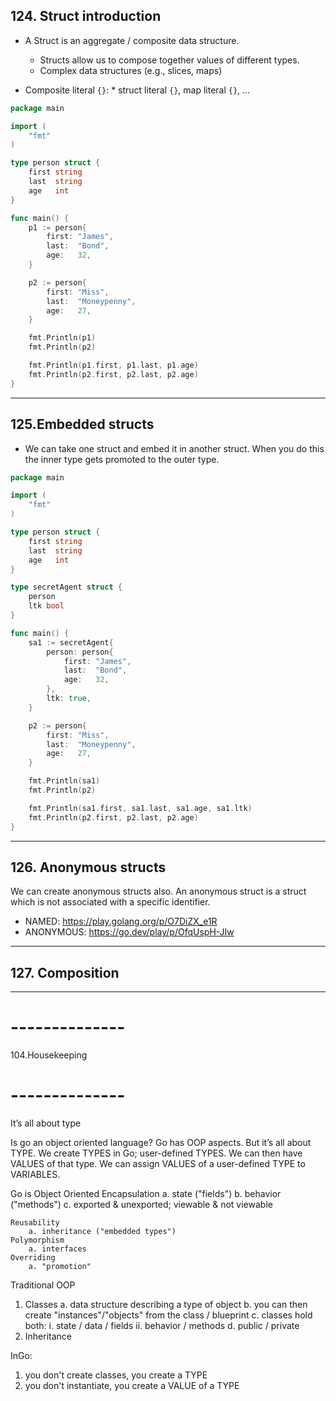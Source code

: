 ## 124. Struct introduction

* A Struct is an aggregate / composite data structure. 
    * Structs allow us to compose together values of different types. 
    * Complex data structures (e.g., slices, maps)

* Composite literal `{}`: * struct literal `{}`, map literal `{}`, ...

```go
package main

import (
	"fmt"
)

type person struct {
	first string
	last  string
	age   int
}

func main() {
	p1 := person{
		first: "James",
		last:  "Bond",
		age:   32,
	}

	p2 := person{
		first: "Miss",
		last:  "Moneypenny",
		age:   27,
	}

	fmt.Println(p1)
	fmt.Println(p2)

	fmt.Println(p1.first, p1.last, p1.age)
	fmt.Println(p2.first, p2.last, p2.age)
}
```

***

## 125.Embedded structs

* We can take one struct and embed it in another struct. When you do this the inner type gets
promoted to the outer type.

```go
package main

import (
	"fmt"
)

type person struct {
	first string
	last  string
	age   int
}

type secretAgent struct {
	person
	ltk bool
}

func main() {
	sa1 := secretAgent{
		person: person{
			first: "James",
			last:  "Bond",
			age:   32,
		},
		ltk: true,
	}

	p2 := person{
		first: "Miss",
		last:  "Moneypenny",
		age:   27,
	}

	fmt.Println(sa1)
	fmt.Println(p2)

	fmt.Println(sa1.first, sa1.last, sa1.age, sa1.ltk)
	fmt.Println(p2.first, p2.last, p2.age)
}
```

***

## 126. Anonymous structs

We can create anonymous structs also. An anonymous struct is a struct which is not
associated with a specific identifier.

* NAMED: https://play.golang.org/p/O7DiZX_e1R
* ANONYMOUS: https://go.dev/play/p/OfqUspH-JIw

***

## 127. Composition

***

# --------------
104.Housekeeping
# --------------

It’s all about type

Is go an object oriented language? 
	Go has OOP aspects. But it’s all about TYPE. We create TYPES in Go; user-defined TYPES. 
We can then have VALUES of that type. We can assign VALUES of a user-defined TYPE to VARIABLES. 

Go is Object Oriented
	Encapsulation
		a. state ("fields")
		b. behavior ("methods")
		c. exported & unexported; viewable & not viewable

	Reusability
		a. inheritance ("embedded types")
	Polymorphism 
		a. interfaces
	Overriding
		a. "promotion"

Traditional OOP 
1. Classes
	a. data structure describing a type of object
	b. you can then create "instances"/"objects" from the class / blueprint
	c. classes hold both:
		i. state / data / fields
		ii. behavior / methods
	d. public / private
2. Inheritance

InGo:
1. you don't create classes, you create a TYPE
2. you don't instantiate, you create a VALUE of a TYPE

